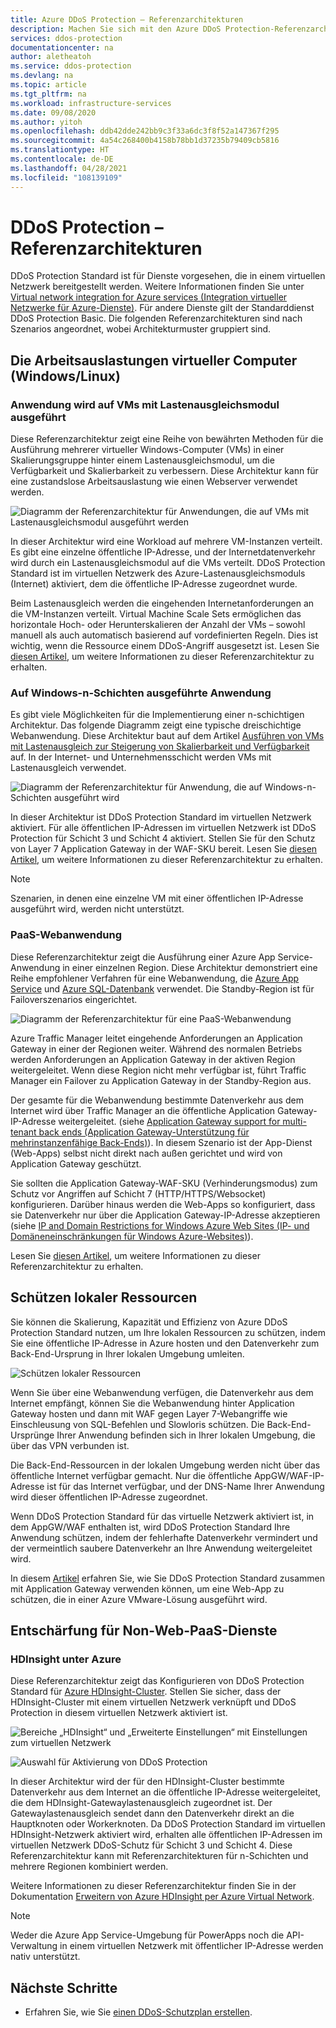 ```yaml
---
title: Azure DDoS Protection – Referenzarchitekturen
description: Machen Sie sich mit den Azure DDoS Protection-Referenzarchitekturen vertraut.
services: ddos-protection
documentationcenter: na
author: aletheatoh
ms.service: ddos-protection
ms.devlang: na
ms.topic: article
ms.tgt_pltfrm: na
ms.workload: infrastructure-services
ms.date: 09/08/2020
ms.author: yitoh
ms.openlocfilehash: ddb42dde242bb9c3f33a6dc3f8f52a147367f295
ms.sourcegitcommit: 4a54c268400b4158b78bb1d37235b79409cb5816
ms.translationtype: HT
ms.contentlocale: de-DE
ms.lasthandoff: 04/28/2021
ms.locfileid: "108139109"
---
```

# <a name="ddos-protection-reference-architectures"></a>DDoS Protection – Referenzarchitekturen

DDoS Protection Standard ist für Dienste vorgesehen, die in einem virtuellen Netzwerk bereitgestellt werden. Weitere Informationen finden Sie unter [Virtual network integration for Azure services (Integration virtueller Netzwerke für Azure-Dienste)](../virtual-network/virtual-network-for-azure-services.md). Für andere Dienste gilt der Standarddienst DDoS Protection Basic. Die folgenden Referenzarchitekturen sind nach Szenarios angeordnet, wobei Architekturmuster gruppiert sind.

## <a name="virtual-machine-windowslinux-workloads"></a>Die Arbeitsauslastungen virtueller Computer (Windows/Linux)

### <a name="application-running-on-load-balanced-vms"></a>Anwendung wird auf VMs mit Lastenausgleichsmodul ausgeführt

Diese Referenzarchitektur zeigt eine Reihe von bewährten Methoden für die Ausführung mehrerer virtueller Windows-Computer (VMs) in einer Skalierungsgruppe hinter einem Lastenausgleichsmodul, um die Verfügbarkeit und Skalierbarkeit zu verbessern. Diese Architektur kann für eine zustandslose Arbeitsauslastung wie einen Webserver verwendet werden.

![Diagramm der Referenzarchitektur für Anwendungen, die auf VMs mit Lastenausgleichsmodul ausgeführt werden](./media/ddos-best-practices/image-9.png)

In dieser Architektur wird eine Workload auf mehrere VM-Instanzen verteilt. Es gibt eine einzelne öffentliche IP-Adresse, und der Internetdatenverkehr wird durch ein Lastenausgleichsmodul auf die VMs verteilt. DDoS Protection Standard ist im virtuellen Netzwerk des Azure-Lastenausgleichsmoduls (Internet) aktiviert, dem die öffentliche IP-Adresse zugeordnet wurde.

Beim Lastenausgleich werden die eingehenden Internetanforderungen an die VM-Instanzen verteilt. Virtual Machine Scale Sets ermöglichen das horizontale Hoch- oder Herunterskalieren der Anzahl der VMs – sowohl manuell als auch automatisch basierend auf vordefinierten Regeln. Dies ist wichtig, wenn die Ressource einem DDoS-Angriff ausgesetzt ist. Lesen Sie [diesen Artikel](/azure/architecture/reference-architectures/virtual-machines-windows/multi-vm), um weitere Informationen zu dieser Referenzarchitektur zu erhalten.

### <a name="application-running-on-windows-n-tier"></a>Auf Windows-n-Schichten ausgeführte Anwendung

Es gibt viele Möglichkeiten für die Implementierung einer n-schichtigen Architektur. Das folgende Diagramm zeigt eine typische dreischichtige Webanwendung. Diese Architektur baut auf dem Artikel [Ausführen von VMs mit Lastenausgleich zur Steigerung von Skalierbarkeit und Verfügbarkeit](/azure/architecture/reference-architectures/virtual-machines-windows/multi-vm) auf. In der Internet- und Unternehmensschicht werden VMs mit Lastenausgleich verwendet.

![Diagramm der Referenzarchitektur für Anwendung, die auf Windows-n-Schichten ausgeführt wird](./media/ddos-best-practices/image-10.png)

In dieser Architektur ist DDoS Protection Standard im virtuellen Netzwerk aktiviert. Für alle öffentlichen IP-Adressen im virtuellen Netzwerk ist DDoS Protection für Schicht 3 und Schicht 4 aktiviert. Stellen Sie für den Schutz von Layer 7 Application Gateway in der WAF-SKU bereit. Lesen Sie [diesen Artikel](/azure/architecture/reference-architectures/virtual-machines-windows/n-tier), um weitere Informationen zu dieser Referenzarchitektur zu erhalten.

> [!NOTE]
> Szenarien, in denen eine einzelne VM mit einer öffentlichen IP-Adresse ausgeführt wird, werden nicht unterstützt.

### <a name="paas-web-application"></a>PaaS-Webanwendung

Diese Referenzarchitektur zeigt die Ausführung einer Azure App Service-Anwendung in einer einzelnen Region. Diese Architektur demonstriert eine Reihe empfohlener Verfahren für eine Webanwendung, die [Azure App Service](https://azure.microsoft.com/documentation/services/app-service/) und [Azure SQL-Datenbank](https://azure.microsoft.com/documentation/services/sql-database/) verwendet.
Die Standby-Region ist für Failoverszenarios eingerichtet.

![Diagramm der Referenzarchitektur für eine PaaS-Webanwendung](./media/ddos-best-practices/image-11.png)

Azure Traffic Manager leitet eingehende Anforderungen an Application Gateway in einer der Regionen weiter. Während des normalen Betriebs werden Anforderungen an Application Gateway in der aktiven Region weitergeleitet. Wenn diese Region nicht mehr verfügbar ist, führt Traffic Manager ein Failover zu Application Gateway in der Standby-Region aus.

Der gesamte für die Webanwendung bestimmte Datenverkehr aus dem Internet wird über Traffic Manager an die öffentliche Application Gateway-IP-Adresse weitergeleitet. (siehe [Application Gateway support for multi-tenant back ends (Application Gateway-Unterstützung für mehrinstanzenfähige Back-Ends)](../application-gateway/application-gateway-web-app-overview.md)). In diesem Szenario ist der App-Dienst (Web-Apps) selbst nicht direkt nach außen gerichtet und wird von Application Gateway geschützt. 

Sie sollten die Application Gateway-WAF-SKU (Verhinderungsmodus) zum Schutz vor Angriffen auf Schicht 7 (HTTP/HTTPS/Websocket) konfigurieren. Darüber hinaus werden die Web-Apps so konfiguriert, dass sie Datenverkehr nur über die Application Gateway-IP-Adresse akzeptieren (siehe [IP and Domain Restrictions for Windows Azure Web Sites (IP- und Domäneneinschränkungen für Windows Azure-Websites)](https://azure.microsoft.com/blog/ip-and-domain-restrictions-for-windows-azure-web-sites/)).

Lesen Sie [diesen Artikel](/azure/architecture/reference-architectures/app-service-web-app/multi-region), um weitere Informationen zu dieser Referenzarchitektur zu erhalten.

## <a name="protecting-on-premises-resources"></a>Schützen lokaler Ressourcen

Sie können die Skalierung, Kapazität und Effizienz von Azure DDoS Protection Standard nutzen, um Ihre lokalen Ressourcen zu schützen, indem Sie eine öffentliche IP-Adresse in Azure hosten und den Datenverkehr zum Back-End-Ursprung in Ihrer lokalen Umgebung umleiten.

![Schützen lokaler Ressourcen](./media/reference-architectures/ddos-on-prem.png)

Wenn Sie über eine Webanwendung verfügen, die Datenverkehr aus dem Internet empfängt, können Sie die Webanwendung hinter Application Gateway hosten und dann mit WAF gegen Layer 7-Webangriffe wie Einschleusung von SQL-Befehlen und Slowloris schützen. Die Back-End-Ursprünge Ihrer Anwendung befinden sich in Ihrer lokalen Umgebung, die über das VPN verbunden ist. 

Die Back-End-Ressourcen in der lokalen Umgebung werden nicht über das öffentliche Internet verfügbar gemacht. Nur die öffentliche AppGW/WAF-IP-Adresse ist für das Internet verfügbar, und der DNS-Name Ihrer Anwendung wird dieser öffentlichen IP-Adresse zugeordnet. 

Wenn DDoS Protection Standard für das virtuelle Netzwerk aktiviert ist, in dem AppGW/WAF enthalten ist, wird DDoS Protection Standard Ihre Anwendung schützen, indem der fehlerhafte Datenverkehr vermindert und der vermeintlich saubere Datenverkehr an Ihre Anwendung weitergeleitet wird. 

In diesem [Artikel](../azure-vmware/protect-azure-vmware-solution-with-application-gateway.md) erfahren Sie, wie Sie DDoS Protection Standard zusammen mit Application Gateway verwenden können, um eine Web-App zu schützen, die in einer Azure VMware-Lösung ausgeführt wird.

## <a name="mitigation-for-non-web-paas-services"></a>Entschärfung für Non-Web-PaaS-Dienste

### <a name="hdinsight-on-azure"></a>HDInsight unter Azure

Diese Referenzarchitektur zeigt das Konfigurieren von DDoS Protection Standard für [Azure HDInsight-Cluster](../hdinsight/index.yml). Stellen Sie sicher, dass der HDInsight-Cluster mit einem virtuellen Netzwerk verknüpft und DDoS Protection in diesem virtuellen Netzwerk aktiviert ist.

![Bereiche „HDInsight“ und „Erweiterte Einstellungen“ mit Einstellungen zum virtuellen Netzwerk](./media/ddos-best-practices/image-12.png)

![Auswahl für Aktivierung von DDoS Protection](./media/ddos-best-practices/image-13.png)

In dieser Architektur wird der für den HDInsight-Cluster bestimmte Datenverkehr aus dem Internet an die öffentliche IP-Adresse weitergeleitet, die dem HDInsight-Gatewaylastenausgleich zugeordnet ist. Der Gatewaylastenausgleich sendet dann den Datenverkehr direkt an die Hauptknoten oder Workerknoten. Da DDoS Protection Standard im virtuellen HDInsight-Netzwerk aktiviert wird, erhalten alle öffentlichen IP-Adressen im virtuellen Netzwerk DDoS-Schutz für Schicht 3 und Schicht 4. Diese Referenzarchitektur kann mit Referenzarchitekturen für n-Schichten und mehrere Regionen kombiniert werden.

Weitere Informationen zu dieser Referenzarchitektur finden Sie in der Dokumentation [Erweitern von Azure HDInsight per Azure Virtual Network](../hdinsight/hdinsight-plan-virtual-network-deployment.md?toc=%2fazure%2fvirtual-network%2ftoc.json).


> [!NOTE]
> Weder die Azure App Service-Umgebung für PowerApps noch die API-Verwaltung in einem virtuellen Netzwerk mit öffentlicher IP-Adresse werden nativ unterstützt.

## <a name="next-steps"></a>Nächste Schritte

- Erfahren Sie, wie Sie [einen DDoS-Schutzplan erstellen](manage-ddos-protection.md).